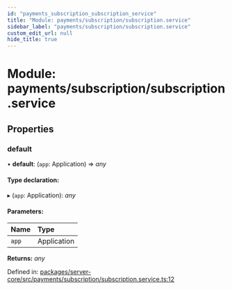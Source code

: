 ```yaml
---
id: "payments_subscription_subscription_service"
title: "Module: payments/subscription/subscription.service"
sidebar_label: "payments/subscription/subscription.service"
custom_edit_url: null
hide_title: true
---
```


# Module: payments/subscription/subscription.service

## Properties

### default

• **default**: (`app`: Application) => *any*

#### Type declaration:

▸ (`app`: Application): *any*

#### Parameters:

| Name | Type |
| :------ | :------ |
| `app` | Application |

**Returns:** *any*

Defined in: [packages/server-core/src/payments/subscription/subscription.service.ts:12](https://github.com/xr3ngine/xr3ngine/blob/7e8e151f1/packages/server-core/src/payments/subscription/subscription.service.ts#L12)
